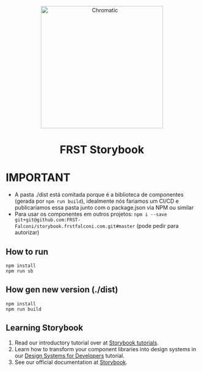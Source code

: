 <p align="center">
  <a href="https://frstfalconi.com/">
    <img alt="Chromatic" src="https://frstfalconi.com/wp-content/themes/frst-theme/img/logo-frst-completo2x.png" width="320" />
  </a>
</p>

<h1 align="center">
  FRST Storybook
</h1>

# IMPORTANT

- A pasta ./dist está comitada porque é a biblioteca de componentes (gerada por `npm run build`), idealmente nós fariamos um CI/CD e publicariamos essa pasta junto com o package.json via NPM ou similar
- Para usar os componentes em outros projetos: `npm i --save git+git@github.com:FRST-Falconi/storybook.frstfalconi.com.git#master` (pode pedir para autorizar)

## How to run

```
npm install
npm run sb
```

## How gen new version (./dist)

```
npm install
npm run build
```

## Learning Storybook

1. Read our introductory tutorial over at [Storybook tutorials](https://storybook.js.org/tutorials/intro-to-storybook/react/en/get-started/).
2. Learn how to transform your component libraries into design systems in our [Design Systems for Developers](https://storybook.js.org/tutorials/design-systems-for-developers/) tutorial.
3. See our official documentation at [Storybook](https://storybook.js.org/).
